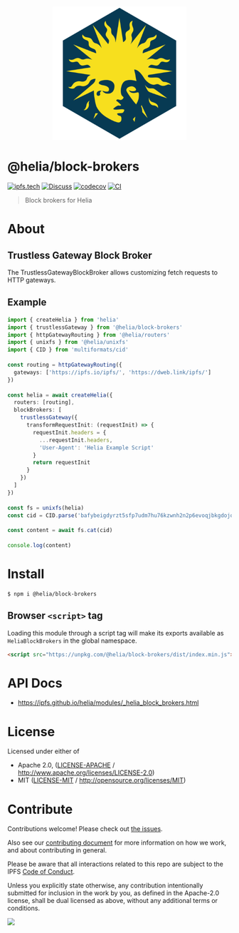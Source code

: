 <p align="center">
  <a href="https://github.com/ipfs/helia" title="Helia">
    <img src="https://raw.githubusercontent.com/ipfs/helia/main/assets/helia.png" alt="Helia logo" width="300" />
  </a>
</p>

# @helia/block-brokers

[![ipfs.tech](https://img.shields.io/badge/project-IPFS-blue.svg?style=flat-square)](https://ipfs.tech)
[![Discuss](https://img.shields.io/discourse/https/discuss.ipfs.tech/posts.svg?style=flat-square)](https://discuss.ipfs.tech)
[![codecov](https://img.shields.io/codecov/c/github/ipfs/helia.svg?style=flat-square)](https://codecov.io/gh/ipfs/helia)
[![CI](https://img.shields.io/github/actions/workflow/status/ipfs/helia/main.yml?branch=main\&style=flat-square)](https://github.com/ipfs/helia/actions/workflows/main.yml?query=branch%3Amain)

> Block brokers for Helia

# About

<!--

!IMPORTANT!

Everything in this README between "# About" and "# Install" is automatically
generated and will be overwritten the next time the doc generator is run.

To make changes to this section, please update the @packageDocumentation section
of src/index.js or src/index.ts

To experiment with formatting, please run "npm run docs" from the root of this
repo and examine the changes made.

-->

## Trustless Gateway Block Broker

The TrustlessGatewayBlockBroker allows customizing fetch requests to HTTP gateways.

## Example

```typescript
import { createHelia } from 'helia'
import { trustlessGateway } from '@helia/block-brokers'
import { httpGatewayRouting } from '@helia/routers'
import { unixfs } from '@helia/unixfs'
import { CID } from 'multiformats/cid'

const routing = httpGatewayRouting({
  gateways: ['https://ipfs.io/ipfs/', 'https://dweb.link/ipfs/']
})

const helia = await createHelia({
  routers: [routing],
  blockBrokers: [
    trustlessGateway({
      transformRequestInit: (requestInit) => {
        requestInit.headers = {
          ...requestInit.headers,
          'User-Agent': 'Helia Example Script'
        }
        return requestInit
      }
    })
  ]
})

const fs = unixfs(helia)
const cid = CID.parse('bafybeigdyrzt5sfp7udm7hu76kzwnh2n2p6evoqjbkgdojqagqauik5way')

const content = await fs.cat(cid)

console.log(content)
```

# Install

```console
$ npm i @helia/block-brokers
```

## Browser `<script>` tag

Loading this module through a script tag will make its exports available as `HeliaBlockBrokers` in the global namespace.

```html
<script src="https://unpkg.com/@helia/block-brokers/dist/index.min.js"></script>
```

# API Docs

- <https://ipfs.github.io/helia/modules/_helia_block_brokers.html>

# License

Licensed under either of

- Apache 2.0, ([LICENSE-APACHE](https://github.com/ipfs/helia/blob/main/packages/block-brokers/LICENSE-APACHE) / <http://www.apache.org/licenses/LICENSE-2.0>)
- MIT ([LICENSE-MIT](https://github.com/ipfs/helia/blob/main/packages/block-brokers/LICENSE-MIT) / <http://opensource.org/licenses/MIT>)

# Contribute

Contributions welcome! Please check out [the issues](https://github.com/ipfs/helia/issues).

Also see our [contributing document](https://github.com/ipfs/community/blob/master/CONTRIBUTING_JS.md) for more information on how we work, and about contributing in general.

Please be aware that all interactions related to this repo are subject to the IPFS [Code of Conduct](https://github.com/ipfs/community/blob/master/code-of-conduct.md).

Unless you explicitly state otherwise, any contribution intentionally submitted for inclusion in the work by you, as defined in the Apache-2.0 license, shall be dual licensed as above, without any additional terms or conditions.

[![](https://cdn.rawgit.com/jbenet/contribute-ipfs-gif/master/img/contribute.gif)](https://github.com/ipfs/community/blob/master/CONTRIBUTING.md)
